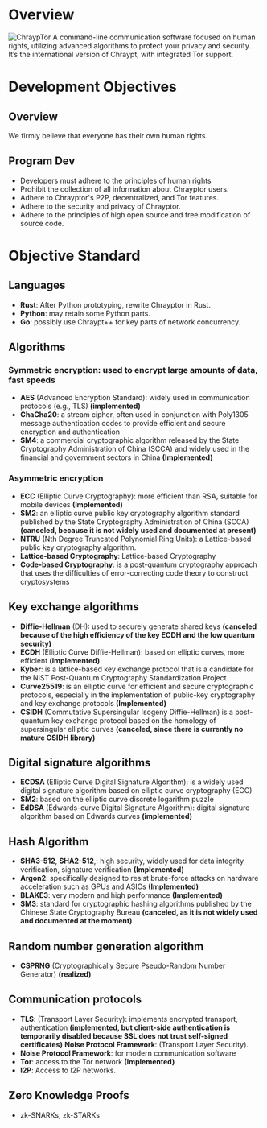 # Overview
![ChraypTor](https://github.com/user-attachments/assets/4a0bd819-895b-455a-8827-003d51373ecb)
A command-line communication software focused on human rights, utilizing advanced algorithms to protect your privacy and security. It’s the international version of Chraypt, with integrated Tor support.

# Development Objectives
## Overview
We firmly believe that everyone has their own human rights.
## Program Dev
- Developers must adhere to the principles of human rights
- Prohibit the collection of all information about Chrayptor users.
- Adhere to Chrayptor's P2P, decentralized, and Tor features.
- Adhere to the security and privacy of Chrayptor.
- Adhere to the principles of high open source and free modification of source code.

# Objective Standard
## Languages
- **Rust**: After Python prototyping, rewrite Chrayptor in Rust.
- **Python**: may retain some Python parts.
- **Go**: possibly use Chraypt++ for key parts of network concurrency.
## Algorithms
### Symmetric encryption: used to encrypt large amounts of data, fast speeds
- **AES** (Advanced Encryption Standard): widely used in communication protocols (e.g., TLS) **(implemented)**
- **ChaCha20**: a stream cipher, often used in conjunction with Poly1305 message authentication codes to provide efficient and secure encryption and authentication
- **SM4**: a commercial cryptographic algorithm released by the State Cryptography Administration of China (SCCA) and widely used in the financial and government sectors in China **(Implemented)**

### Asymmetric encryption
- **ECC** (Elliptic Curve Cryptography): more efficient than RSA, suitable for mobile devices **(Implemented)**
- **SM2**: an elliptic curve public key cryptography algorithm standard published by the State Cryptography Administration of China (SCCA) **(canceled, because it is not widely used and documented at present)**
- **NTRU** (Nth Degree Truncated Polynomial Ring Units): a Lattice-based public key cryptography algorithm.
- **Lattice-based Cryptography**: Lattice-based Cryptography
- **Code-based Cryptography**: is a post-quantum cryptography approach that uses the difficulties of error-correcting code theory to construct cryptosystems

## Key exchange algorithms
- **Diffie-Hellman** (DH): used to securely generate shared keys **(canceled because of the high efficiency of the key ECDH and the low quantum security)**
- **ECDH** (Elliptic Curve Diffie-Hellman): based on elliptic curves, more efficient **(implemented)**
- **Kyber**: is a lattice-based key exchange protocol that is a candidate for the NIST Post-Quantum Cryptography Standardization Project
- **Curve25519**: is an elliptic curve for efficient and secure cryptographic protocols, especially in the implementation of public-key cryptography and key exchange protocols **(Implemented)**
- **CSIDH** (Commutative Supersingular Isogeny Diffie-Hellman) is a post-quantum key exchange protocol based on the homology of supersingular elliptic curves **(canceled, since there is currently no mature CSIDH library)**

## Digital signature algorithms
- **ECDSA** (Elliptic Curve Digital Signature Algorithm): is a widely used digital signature algorithm based on elliptic curve cryptography (ECC)
- **SM2**: based on the elliptic curve discrete logarithm puzzle
- **EdDSA** (Edwards-curve Digital Signature Algorithm): digital signature algorithm based on Edwards curves **(implemented)**

## Hash Algorithm
- **SHA3-512**, **SHA2-512**,: high security, widely used for data integrity verification, signature verification **(Implemented)**
- **Argon2**: specifically designed to resist brute-force attacks on hardware acceleration such as GPUs and ASICs **(Implemented)**
- **BLAKE3**: very modern and high performance **(Implemented)**
- **SM3**: standard for cryptographic hashing algorithms published by the Chinese State Cryptography Bureau **(canceled, as it is not widely used and documented at the moment)**

## Random number generation algorithm
- **CSPRNG** (Cryptographically Secure Pseudo-Random Number Generator) **(realized)**

## Communication protocols
- **TLS**: (Transport Layer Security): implements encrypted transport, authentication **(implemented, but client-side authentication is temporarily disabled because SSL does not trust self-signed certificates)** **Noise Protocol Framework**: (Transport Layer Security).
- **Noise Protocol Framework**: for modern communication software
- **Tor**: access to the Tor network **(Implemented)**
- **I2P**: Access to I2P networks.

## Zero Knowledge Proofs
- zk-SNARKs, zk-STARKs
